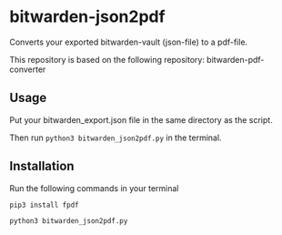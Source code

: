 # bitwarden-json2pdf

Converts your exported bitwarden-vault (json-file) to a pdf-file.

This repository is based on the following repository: bitwarden-pdf-converter


## Usage

Put your bitwarden_export.json file in the same directory as the script.

Then run `python3 bitwarden_json2pdf.py` in the terminal.

## Installation

Run the following commands in your terminal

```bash
pip3 install fpdf

```

```bash
python3 bitwarden_json2pdf.py
```

